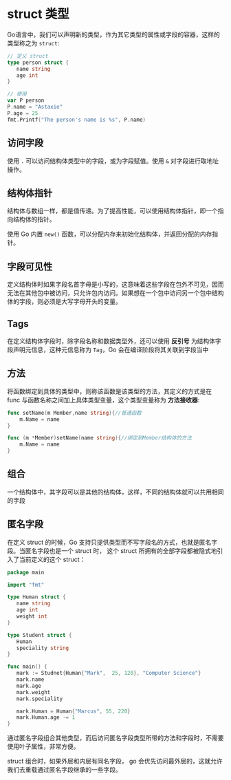 # struct 类型

Go语言中，我们可以声明新的类型，作为其它类型的属性或字段的容器，这样的类型称之为 `struct`:

 ```go
// 定义 struct
type person struct {
    name string
    age int
}

// 使用
var P person
P.name = "Astaxie"
P.age = 25
fmt.Printf("The person's name is %s", P.name)
 ```

 ## 访问字段

 使用 `.` 可以访问结构体类型中的字段，或为字段赋值。使用 `&` 对字段进行取地址操作。


 ## 结构体指针

 结构体与数组一样，都是值传递。为了提高性能，可以使用结构体指针，即一个指向结构体的指针。

 使用 Go 内置 `new()` 函数，可以分配内存来初始化结构体，并返回分配的内存指针。

## 字段可见性

定义结构体时如果字段名首字母是小写的，这意味着这些字段在包外不可见，因而无法在其他包中被访问，只允许包内访问。如果想在一个包中访问另一个包中结构体的字段，则必须是大写字母开头的变量。

## Tags

在定义结构体字段时，除字段名称和数据类型外，还可以使用 __反引号__ 为结构体字段声明元信息，这种元信息称为 `Tag`，Go 会在编译阶段将其关联到字段当中

## 方法

将函数绑定到具体的类型中，则称该函数是该类型的方法，其定义的方式是在 func 与函数名称之间加上具体类型变量，这个类型变量称为 __方法接收器__:

```go
func setName(m Member,name string){//普通函数
    m.Name = name
}

func (m *Member)setName(name string){//绑定到Member结构体的方法
    m.Name = name
}
```

## 组合

一个结构体中，其字段可以是其他的结构体，这样，不同的结构体就可以共用相同的字段

 ## 匿名字段

 在定义 struct 的时候，Go 支持只提供类型而不写字段名的方式，也就是匿名字段。当匿名字段也是一个 struct 时， 这个 struct 所拥有的全部字段都被隐式地引入了当前定义的这个 struct：

 ```go
package main

import "fmt"

type Human struct {
    name string
    age int
    weight int
}

type Student struct {
    Human
    speciality string
}

func main() {
    mark := Studnet{Human{"Mark",  25, 120}, "Computer Science"}
    mark.name
    mark.age
    mark.weight
    mark.speciality

    mark.Human = Human{"Marcus", 55, 220}
    mark.Human.age -= 1
}
 ```

通过匿名字段组合其他类型，而后访问匿名字段类型所带的方法和字段时，不需要使用叶子属性，非常方便。

struct 组合时，如果外层和内层有同名字段， go 会优先访问最外层的，这就允许我们去重载通过匿名字段继承的一些字段。
 
